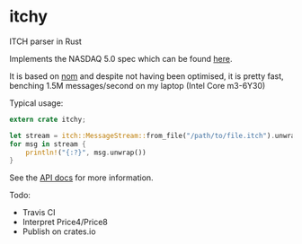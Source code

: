 # itchy

ITCH parser in Rust 

Implements the NASDAQ 5.0 spec which can be found [here](http://www.nasdaqtrader.com/content/technicalsupport/specifications/dataproducts/NQTVITCHSpecification_5.0.pdf).

It is based on [nom](http://github.com/geal/nom) and despite not having been optimised, it
is pretty fast, benching 1.5M messages/second on my laptop (Intel Core m3-6Y30)

Typical usage:

```rust
extern crate itchy;

let stream = itch::MessageStream::from_file("/path/to/file.itch").unwrap();
for msg in stream {
    println!("{:?}", msg.unwrap())
}
```

See the [API docs](http://fake) for more information.

Todo:
* Travis CI
* Interpret Price4/Price8
* Publish on crates.io
